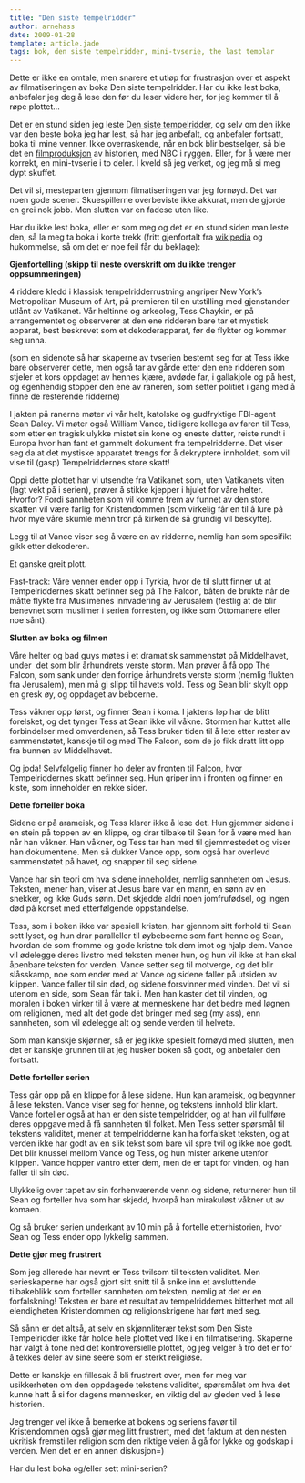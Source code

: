 ```yaml
---
title: "Den siste tempelridder"
author: arnehass
date: 2009-01-28
template: article.jade
tags: bok, den siste tempelridder, mini-tvserie, the last templar
---
```


<p>Dette er ikke en omtale, men snarere et utløp for frustrasjon over et aspekt av filmatiseringen av boka Den siste tempelridder. Har du ikke lest boka, anbefaler jeg deg å lese den før du leser videre her, for jeg kommer til å røpe plottet…</p>
<span class="more"></span>
<p>Det er en stund siden jeg leste <a href="http://www.lasttemplar.com">Den siste tempelridder</a>, og selv om den ikke var den beste boka jeg har lest, så har jeg anbefalt, og anbefaler fortsatt, boka til mine venner. Ikke overraskende, når en bok blir bestselger, så ble det en <a href="http://www.imdb.com/title/tt1197580/">filmproduksjon</a> av historien, med NBC i ryggen. Eller, for å være mer korrekt, en mini-tvserie i to deler. I kveld så jeg verket, og jeg må si meg dypt skuffet.</p>
<p>Det vil si, mesteparten gjennom filmatiseringen var jeg fornøyd. Det var noen gode scener. Skuespillerne overbeviste ikke akkurat, men de gjorde en grei nok jobb. Men slutten var en fadese uten like.</p>
<p>Har du ikke lest boka, eller er som meg og det er en stund siden man leste den, så la meg ta boka i korte trekk (fritt gjenfortalt fra <a href="http://en.wikipedia.org/wiki/The_Last_Templar">wikipedia</a> og hukommelse, så om det er noe feil får du beklage):</p>
<p><strong>Gjenfortelling (skipp til neste overskrift om du ikke trenger oppsummeringen)</strong></p>
<p>4 riddere kledd i klassisk tempelridderrustning angriper New York’s Metropolitan Museum of Art, på premieren til en utstilling med gjenstander utlånt av Vatikanet. Vår heltinne og arkeolog, Tess Chaykin, er på arrangementet og observerer at den ene ridderen bare tar et mystisk apparat, best beskrevet som et dekoderapparat, før de flykter og kommer seg unna.</p>
<p>(som en sidenote så har skaperne av tvserien bestemt seg for at Tess ikke bare observerer dette, men også tar av gårde etter den ene ridderen som stjeler et kors oppdaget av hennes kjære, avdøde far, i gallakjole og på hest, og egenhendig stopper den ene av raneren, som setter politiet i gang med å finne de resterende ridderne)</p>
<p>I jakten på ranerne møter vi vår helt, katolske og gudfryktige FBI-agent Sean Daley. Vi møter også William Vance, tidligere kollega av faren til Tess, som etter en tragisk ulykke mistet sin kone og eneste datter, reiste rundt i Europa hvor han fant et gammelt dokument fra tempelridderne. Det viser seg da at det mystiske apparatet trengs for å dekryptere innholdet, som vil vise til (gasp) Tempelriddernes store skatt!</p>
<p>Oppi dette plottet har vi utsendte fra Vatikanet som, uten Vatikanets viten (lagt vekt på i serien), prøver å stikke kjepper i hjulet for våre helter. Hvorfor? Fordi sannheten som vil komme frem av funnet av den store skatten vil være farlig for Kristendommen (som virkelig får en til å lure på hvor mye våre skumle menn tror på kirken de så grundig vil beskytte).</p>
<p>Legg til at Vance viser seg å være en av ridderne, nemlig han som spesifikt gikk etter dekoderen.</p>
<p>Et ganske greit plott.</p>
<p>Fast-track: Våre venner ender opp i Tyrkia, hvor de til slutt finner ut at Tempelriddernes skatt befinner seg på The Falcon, båten de brukte når de måtte flykte fra Muslimenes innvadering av Jerusalem (festlig at de blir benevnet som muslimer i serien forresten, og ikke som Ottomanere eller noe sånt).</p>
<p><strong>Slutten av boka og filmen</strong></p>
<p>Våre helter og bad guys møtes i et dramatisk sammenstøt på Middelhavet, under&nbsp; det som blir århundrets verste storm. Man prøver å få opp The Falcon, som sank under den forrige århundrets verste storm (nemlig flukten fra Jerusalem), men må gi slipp til havets vold. Tess og Sean blir skylt opp en gresk øy, og oppdaget av beboerne.</p>
<p>Tess våkner opp først, og finner Sean i koma. I jaktens løp har de blitt forelsket, og det tynger Tess at Sean ikke vil våkne. Stormen har kuttet alle forbindelser med omverdenen, så Tess bruker tiden til å lete etter rester av sammenstøtet, kanskje til og med The Falcon, som de jo fikk dratt litt opp fra bunnen av Middelhavet.</p>
<p>Og joda! Selvfølgelig finner ho deler av fronten til Falcon, hvor Tempelriddernes skatt befinner seg. Hun griper inn i fronten og finner en kiste, som inneholder en rekke sider.</p>
<p><strong>Dette forteller boka</strong></p>
<p>Sidene er på arameisk, og Tess klarer ikke å lese det. Hun gjemmer sidene i en stein på toppen av en klippe, og drar tilbake til Sean for å være med han når han våkner. Han våkner, og Tess tar han med til gjemmestedet og viser han dokumentene. Men så dukker Vance opp, som også har overlevd sammenstøtet på havet, og snapper til seg sidene.</p>
<p>Vance har sin teori om hva sidene inneholder, nemlig sannheten om Jesus. Teksten, mener han, viser at Jesus bare var en mann, en sønn av en snekker, og ikke Guds sønn. Det skjedde aldri noen jomfrufødsel, og ingen død på korset med etterfølgende oppstandelse.</p>
<p>Tess, som i boken ikke var spesiell kristen, har gjennom sitt forhold til Sean sett lyset, og hun drar paralleller til øybeboerne som fant henne og Sean, hvordan de som fromme og gode kristne tok dem imot og hjalp dem. Vance vil ødelegge deres livstro med teksten mener hun, og hun vil ikke at han skal åpenbare teksten for verden. Vance setter seg til motverge, og det blir slåsskamp, noe som ender med at Vance og sidene faller på utsiden av klippen. Vance faller til sin død, og sidene forsvinner med vinden. Det vil si utenom en side, som Sean får tak i. Men han kaster det til vinden, og moralen i boken virker til å være at menneskene har det bedre med løgnen om religionen, med alt det gode det bringer med seg (my ass), enn sannheten, som vil ødelegge alt og sende verden til helvete.</p>
<p>Som man kanskje skjønner, så er jeg ikke spesielt fornøyd med slutten, men det er kanskje grunnen til at jeg husker boken så godt, og anbefaler den fortsatt.</p>
<p><strong>Dette forteller serien</strong></p>
<p>Tess går opp på en klippe for å lese sidene. Hun kan arameisk, og begynner å lese teksten. Vance viser seg for henne, og tekstens innhold blir klart. Vance forteller også at han er den siste tempelridder, og at han vil fullføre deres oppgave med å få sannheten til folket. Men Tess setter spørsmål til tekstens validitet, mener at tempelridderne kan ha forfalsket teksten, og at verden ikke har godt av en slik tekst som bare vil spre tvil og ikke noe godt. Det blir knussel mellom Vance og Tess, og hun mister arkene utenfor klippen. Vance hopper vantro etter dem, men de er tapt for vinden, og han faller til sin død.</p>
<p>Ulykkelig over tapet av sin forhenværende venn og sidene, returnerer hun til Sean og forteller hva som har skjedd, hvorpå han mirakuløst våkner ut av komaen.</p>
<p>Og så bruker serien underkant av 10 min på å fortelle etterhistorien, hvor Sean og Tess ender opp lykkelig sammen.</p>
<p><strong>Dette gjør meg frustrert</strong></p>
<p>Som jeg allerede har nevnt er Tess tvilsom til teksten validitet. Men serieskaperne har også gjort sitt snitt til å snike inn et avsluttende tilbakeblikk som forteller sannheten om teksten, nemlig at det er en forfalskning! Teksten er bare et resultat av tempelriddernes bitterhet mot all elendigheten Kristendommen og religionskrigene har ført med seg.</p>
<p>Så sånn er det altså, at selv en skjønnliterær tekst som Den Siste Tempelridder ikke får holde hele plottet ved like i en filmatisering. Skaperne har valgt å tone ned det kontroversielle plottet, og jeg velger å tro det er for å tekkes deler av sine seere som er sterkt religiøse.</p>
<p>Dette er kanskje en fillesak å bli frustrert over, men for meg var usikkerheten om den oppdagede tekstens validitet, spørsmålet om hva det kunne hatt å si for dagens mennesker, en viktig del av gleden ved å lese historien.</p>
<p>Jeg trenger vel ikke å bemerke at bokens og seriens favør til Kristendommen også gjør meg litt frustrert, med det faktum at den nesten ukritisk fremstiller religion som den riktige veien å gå for lykke og godskap i verden. Men det er en annen diskusjon=)</p>
<p>Har du lest boka og/eller sett mini-serien?</p>
